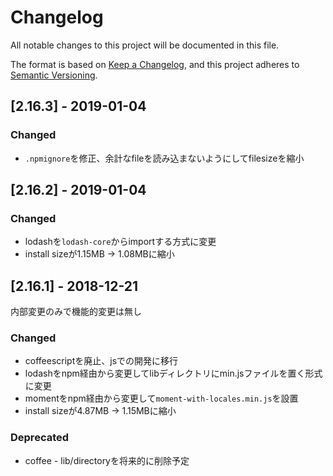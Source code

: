 # Changelog
All notable changes to this project will be documented in this file.

The format is based on [Keep a Changelog](https://keepachangelog.com/en/1.0.0/),
and this project adheres to [Semantic Versioning](https://semver.org/spec/v2.0.0.html).



## [2.16.3] - 2019-01-04

### Changed

- `.npmignore`を修正、余計なfileを読み込まないようにしてfilesizeを縮小

## [2.16.2] - 2019-01-04

### Changed

- lodashを`lodash-core`からimportする方式に変更
- install sizeが1.15MB -> 1.08MBに縮小

## [2.16.1] - 2018-12-21

内部変更のみで機能的変更は無し

### Changed
- coffeescriptを廃止、jsでの開発に移行
- lodashをnpm経由から変更してlibディレクトリにmin.jsファイルを置く形式に変更
- momentをnpm経由から変更して`moment-with-locales.min.js`を設置
- install sizeが4.87MB -> 1.15MBに縮小

### Deprecated
- coffee - lib/directoryを将来的に削除予定
